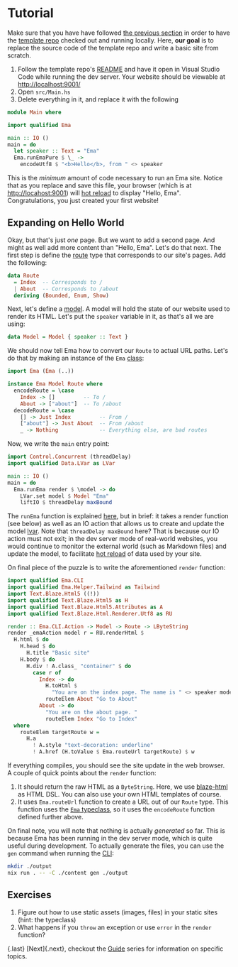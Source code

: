 # Tutorial

Make sure that you have have followed [the previous section](start.md) in order to have the [template repo](https://github.com/srid/ema-template) checked out and running locally. Here, **our goal** is to replace the source code of the template repo and write a basic site from scratch.

1. Follow the template repo's [README](https://github.com/srid/ema-template#getting-started) and have it open in Visual Studio Code while running the dev server. Your website should be viewable at <http://localhost:9001/>
1. Open `src/Main.hs`
1. Delete everything in it, and replace it with the following

```haskell
module Main where

import qualified Ema

main :: IO ()
main = do
  let speaker :: Text = "Ema"
  Ema.runEmaPure $ \_ ->
    encodeUtf8 $ "<b>Hello</b>, from " <> speaker
```

This is the *minimum* amount of code necessary to run an Ema site. Notice that as you replace and save this file, your browser (which is at <http://locahost:9001>) will [hot reload](concepts/hot-reload.md) to display "Hello, Ema". Congratulations, you just created your first website! 

## Expanding on Hello World

Okay, but that's just *one* page. But we want to add a second page. And might as well add more content than "Hello, Ema". Let's do that next. The first step is define the [route](guide/routes.md) type that corresponds to our site's pages. Add the following:

```haskell
data Route
  = Index  -- Corresponds to /
  | About  -- Corresponds to /about
  deriving (Bounded, Enum, Show)
```

Next, let's define a [model](guide/model.md). A model will hold the state of our website used to render its HTML. Let's put the `speaker` variable in it, as that's all we are using:

```haskell
data Model = Model { speaker :: Text }
```

We should now tell Ema how to convert our `Route` to actual URL paths. Let's do that by making an instance of the `Ema` [class](guide/class.md):

```haskell
import Ema (Ema (..))

instance Ema Model Route where
  encodeRoute = \case
    Index -> []         -- To /
    About -> ["about"]  -- To /about
  decodeRoute = \case
    [] -> Just Index         -- From /
    ["about"] -> Just About  -- From /about
    _ -> Nothing             -- Everything else, are bad routes
```

Now, we write the `main` entry point:

```haskell
import Control.Concurrent (threadDelay)
import qualified Data.LVar as LVar

main :: IO ()
main = do
  Ema.runEma render $ \model -> do
    LVar.set model $ Model "Ema"
    liftIO $ threadDelay maxBound
```

The `runEma` function is explained [here](guide/class.md), but in brief: it takes a render function (see below) as well as an IO action that allows us to create and update the model [lvar](concepts/lvar.md). Note that `threadDelay maxBound` here? That is because our IO action must not exit; in the dev server mode of real-world websites, you would continue to monitor the external world (such as Markdown files) and update the model, to facilitate [hot reload](concepts/hot-reload.md) of data used by your site.

On final piece of the puzzle is to write the aforementioned `render` function:

```haskell
import qualified Ema.CLI
import qualified Ema.Helper.Tailwind as Tailwind
import Text.Blaze.Html5 ((!))
import qualified Text.Blaze.Html5 as H
import qualified Text.Blaze.Html5.Attributes as A
import qualified Text.Blaze.Html.Renderer.Utf8 as RU

render :: Ema.CLI.Action -> Model -> Route -> LByteString
render _emaAction model r = RU.renderHtml $
  H.html $ do
    H.head $ do 
      H.title "Basic site"
    H.body $ do
      H.div ! A.class_ "container" $ do
        case r of
          Index -> do
            H.toHtml $
              "You are on the index page. The name is " <> speaker model
            routeElem About "Go to About"
          About -> do
            "You are on the about page. "
            routeElem Index "Go to Index"
  where
    routeElem targetRoute w =
      H.a 
        ! A.style "text-decoration: underline" 
        ! A.href (H.toValue $ Ema.routeUrl targetRoute) $ w
```

If everything compiles, you should see the site update in the web browser. A couple of quick points about the `render` function:

1. It should return the raw HTML as a `ByteString`. Here, we use [blaze-html](https://hackage.haskell.org/package/blaze-html) as HTML DSL. You can also use your own HTML templates of course.
1. It uses `Ema.routeUrl` function to create a URL out of our `Route` type. This function uses the [`Ema` typeclass](guide/class.md), so it uses the `encodeRoute` function defined further above.

On final note, you will note that nothing is actually *generated* so far. This is because Ema has been running in the dev server mode, which is quite useful during development. To actually generate the files, you can use the `gen` command when running the [CLI](concepts/cli.md):

```sh
mkdir ./output
nix run . -- -C ./content gen ./output
```

## Exercises

1. Figure out how to use static assets (images, files) in your static sites (hint: the typeclass)
2. What happens if you `throw` an exception or use `error` in the `render` function?

{.last}
[Next]{.next}, checkout the [Guide](guide.md) series for information on specific topics.
